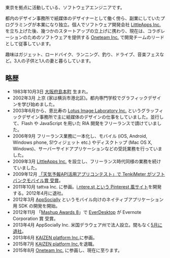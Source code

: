 <span itemprop="address" itemscope itemtype="http://data-vocabulary.org/Address"><span itemprop="locality">東京</span>を拠点</span>に活動している、<span itemprop="title">ソフトウェアエンジニア</span>です。

都内のデザイン事務所で紙媒体のデザイナーとして働く傍ら、副業にしていたプログラミングが本業になり独立。個人でソフトウェア開発会社 [LittleApps Inc.](https://littleapps.jp/) を立ち上げた後、幾つかのスタートアップの立上げに携わり、現在は、コラボレーションのためのソフトウェアを提供する [Oneteam Inc.](https://one-team.com/ja/) で開発チームのリードとして従事しています。

趣味はガジェット、ロードバイク、ランニング、釣り、ドライブ、音楽フェスなど。3人の子供と1人の妻と暮らしています。

## 略歴

* 1983年10月3日 [大阪府島本町](http://ja.wikipedia.org/wiki/%E5%B3%B6%E6%9C%AC%E7%94%BA) 生まれ。
* 2002年3月 上京 (家は横浜市港北区)。都内専門学校でグラフィックデザインを学び始めました。
* 2003年6月から、恵比寿の [Lotus Image Laboratory Inc.](http://lotus-lab.com/) というグラッフィックデザイン事務所で主に紙媒体のデザインの仕事をしていました。並行して、Flash や JavaScript を用いた RIA 開発をフリーランスで請けていました。
* 2006年9月 フリーランス業務に一本化し、モバイル (iOS, Android, Windows phone, S!ウィジェット etc.) やディスクトップ (Mac OS X, Windows)、サーバーサイドアプリケーションなどの受託業務を行っていました。
* 2009年3月 [LittleApps Inc.](http://littleapps.jp/) を設立し、フリーランス時代同様の業務を続けていました。
* 2009年12月 [「天気予報API活用アプリコンテスト」で TenkiMeter がソフトバンクモバイル賞 受賞](http://www.value-press.com/pressrelease/49464)。
* 2011年10月 tattva Inc. に参画。[i.ntere.st という Pinterest 風サイト](http://jp.techcrunch.com/2012/02/27/jp20120227interest-renewal/)を開発する。2012年4月に退社。
* 2012年3月 [AppSocially](https://appsocial.ly/) というモバイル向けのネイティブアプリケーション用 SDK の開発を開始。
* 2012年11月 「[Mashup Awards 8](http://ma8.mashupaward.jp/)」で [EverDesktop](http://everdesktop.com/) が Evernote Corporation 賞 受賞。
* 2013年4月 AppSocially Inc. 米国デラウェア州で法人設立。間もなく[5月に退社](/2013/12/30/shokan2013/)。
* 2013年6月 [KAIZEN platform Inc.](http://kaizenplatform.in/)に参画。
* 2015年7月 [KAIZEN platform Inc.](http://kaizenplatform.in/)を退職。
* 2015年8月 <span itemprop="affiliation">[Oneteam Inc.](https://one-team.com/)</span> に参画し、現在に至ります。
